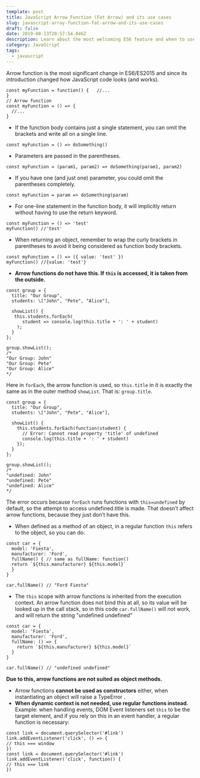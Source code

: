 ```yaml
---
template: post
title: JavaScript Arrow Function (Fat Arrow) and its use cases
slug: javascript-array-function-fat-arrow-and-its-use-cases
draft: false
date: 2019-08-13T20:57:54.046Z
description: Learn about the most welcoming ES6 feature and when to use and not use it.
category: JavaScript
tags:
  - javascript
---
```

Arrow function is the most significant change in ES6/ES2015 and since its introduction changed how JavaScript code looks (and works).

```
const myFunction = function() {   //...
}
// Arrow function
const myFunction = () => { 
  //...
}
```

* If the function body contains just a single statement, you can omit the brackets and write all on a single line.


```
const myFunction = () => doSomething()
```

* Parameters are passed in the parentheses.


```
const myFunction = (param1, param2) => doSomething(param1, param2)
```

* If you have one (and just one) parameter, you could omit the parentheses completely.


```
const myFunction = param => doSomething(param)
```

* For one-line statement in the function body, it will implicitly return without having to use the return keyword.


```
const myFunction = () => 'test'
myFunction() //'test'
```

* When returning an object, remember to wrap the curly brackets in parentheses to avoid it being considered as function body brackets.


```
const myFunction = () => ({ value: 'test' })
myFunction() //{value: 'test'}
```

* **Arrow functions do not have this. If `this` is accessed, it is taken from the outside.**


```
const group = {
  title: "Our Group",
  students: \["John", "Pete", "Alice"],

  showList() {
   this.students.forEach(
      student => console.log(this.title + ': ' + student)
    );
  }
};

group.showList();
/*
"Our Group: John"
"Our Group: Pete"
"Our Group: Alice"
*/
```

Here in `forEach`, the arrow function is used, so `this.title` in it is exactly the same as in the outer method `showList`. That is: `group.title`.

```
const group = {
  title: "Our Group",
  students: \["John", "Pete", "Alice"],

  showList() {
    this.students.forEach(function(student) {
      // Error: Cannot read property 'title' of undefined
      console.log(this.title + ': ' + student)
    });
  }
};

group.showList();
/*
"undefined: John"
"undefined: Pete"
"undefined: Alice"
*/
```

The error occurs because `forEach` runs functions with `this=undefined` by default, so the attempt to access undefined.title is made. That doesn’t affect arrow functions, because they just don’t have this.

* When defined as a method of an object, in a regular function `this` refers to the object, so you can do:


```
const car = {
  model: 'Fiesta',
  manufacturer: 'Ford',
  fullName() { // same as fullName: function()
  return `${this.manufacturer} ${this.model}`
  }
}

car.fullName() // "Ford Fiesta"
```

* The `this` scope with arrow functions is inherited from the execution context. An arrow function does not bind this at all, so its value will be looked up in the call stack, so in this code `car.fullName()` will not work, and will return the string "undefined undefined"


```
const car = {
  model: 'Fiesta',
  manufacturer: 'Ford',
  fullName: () => {
    return `${this.manufacturer} ${this.model}` 
  } 
}

car.fullName() // "undefined undefined"
```

**Due to this, arrow functions are not suited as object methods.**

* Arrow functions **cannot be used as constructors** either, when instantiating an object will raise a TypeError .
* **When dynamic context is not needed, use regular functions instead.** Example: when handling events, DOM Event listeners set `this` to be the target element, and if you rely on this in an event handler, a regular function is necessary:


```
const link = document.querySelector('#link') link.addEventListener('click', () => { 
// this === window
})
const link = document.querySelector('#link') link.addEventListener('click', function() { 
// this === link
})
```

